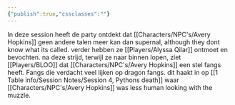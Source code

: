 ```yaml
---
{"publish":true,"cssclasses":""}
---
```


In deze session heeft de party ontdekt dat [[Characters/NPC's/Avery Hopkins]] geen andere talen meer kan dan supernal, although they dont know what its called. verder hebben ze [[Players/Alyssa Qilar]] ontmoet en bevochten. na deze strijd, terwijl ze naar binnen lopen, ziet [[Players/BLOO]] dat [[Characters/NPC's/Avery Hopkins]] een stel fangs heeft. Fangs die verdacht veel lijken op dragon fangs. dit haakt in op  [[1 Table info/Session Notes/Session 4, Pythons death]] waar [[Characters/NPC's/Avery Hopkins]] was less human looking with the muzzle.